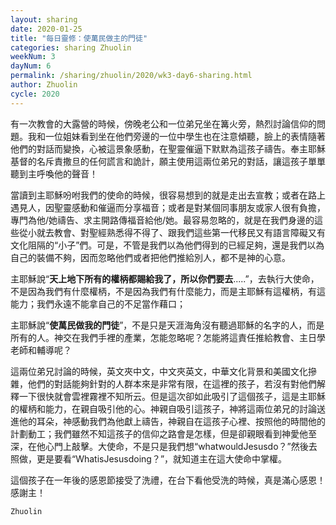 ```yaml
---
layout: sharing
date: 2020-01-25
title: "每日靈修：使萬民做主的門徒"
categories: sharing Zhuolin
weekNum: 3
dayNum: 6
permalink: /sharing/zhuolin/2020/wk3-day6-sharing.html
author: Zhuolin
cycle: 2020
---
```


有一次教會的大露營的時候，傍晚老公和一位弟兄坐在篝火旁，熱烈討論信仰的問題。我和一位姐妹看到坐在他們旁邊的一位中學生也在注意傾聽，臉上的表情隨著他們的對話而變換，心被這景象感動，在聖靈催逼下默默為這孩子禱告。奉主耶穌基督的名斥責撒旦的任何謊言和詭計，願主使用這兩位弟兄的對話，讓這孩子單單聽到主呼喚他的聲音！  

當讀到主耶穌吩咐我們的使命的時候，很容易想到的就是走出去宣教；或者在路上遇見人，因聖靈感動和催逼而分享福音；或者是對某個同事朋友或家人很有負擔，專門為他/她禱告、求主開路傳福音給他/她。最容易忽略的，就是在我們身邊的這些從小就去教會、對聖經熟悉得不得了、跟我們這些第一代移民又有語言障礙又有文化阻隔的“小子”們。可是，不管是我們以為他們得到的已經足夠，還是我們以為自己的裝備不夠，因而忽略他們或者把他們推給別人，都不是神的心意。  

主耶穌說“**天上地下所有的權柄都賜給我了，所以你們要去**.....”，去執行大使命，不是因為我們有什麼權柄，不是因為我們有什麼能力，而是主耶穌有這權柄，有這能力；我們永遠不能拿自己的不足當作藉口；  

主耶穌說“**使萬民做我的門徒**”，不是只是天涯海角沒有聽過耶穌的名字的人，而是所有的人。神交在我們手裡的產業，怎能忽略呢？怎能將這責任推給教會、主日學老師和輔導呢？  

這兩位弟兄討論的時候，英文夾中文，中文夾英文，中華文化背景和美國文化摻雜，他們的對話能夠針對的人群本來是非常有限，在這裡的孩子，若沒有對他們解釋一下很快就會雲裡霧裡不知所云。但是這次卻如此吸引了這個孩子，這是主耶穌的權柄和能力，在親自吸引他的心。神親自吸引這孩子，神將這兩位弟兄的討論送進他的耳朵，神感動我們為他獻上禱告，神親自在這孩子心裡、按照他的時間他的計劃動工；我們雖然不知這孩子的信仰之路會是怎樣，但是卻親眼看到神愛他至深，在他心門上敲擊。大使命，不是只是我們想“whatwouldJesusdo？”然後去照做，更是要看“WhatisJesusdoing？”，就知道主在這大使命中掌權。  

這個孩子在一年後的感恩節接受了洗禮，在台下看他受洗的時候，真是滿心感恩！感謝主！  

`Zhuolin`  
